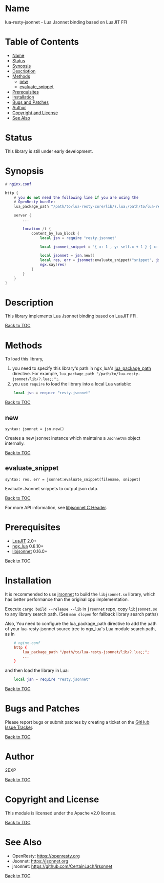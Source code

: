 Name
====

lua-resty-jsonnet - Lua Jsonnet binding based on LuaJIT FFI

Table of Contents
=================

* [Name](#name)
* [Status](#status)
* [Synopsis](#synopsis)
* [Description](#description)
* [Methods](#methods)
    * [new](#new)
    * [evaluate_snippet](#evaluate_snippet)
* [Prerequisites](#prerequisites)
* [Installation](#installation)
* [Bugs and Patches](#bugs-and-patches)
* [Author](#author)
* [Copyright and License](#copyright-and-license)
* [See Also](#see-also)

Status
======

This library is still under early development.

Synopsis
========

```lua
# nginx.conf

http {
    # you do not need the following line if you are using the
    # OpenResty bundle:
    lua_package_path "/path/to/lua-resty-core/lib/?.lua;/path/to/lua-resty-jsonnet/lib/?.lua;;";

    server {
        ...

        location /t {
            content_by_lua_block {
                local jsn = require "resty.jsonnet"

                local jsonnet_snippet = '{ x: 1 , y: self.x + 1 } { x: 10 }'

                local jsonnet = jsn.new()
                local res, err = jsonnet:evaluate_snippet("snippet", jsonnet_snippet)
                ngx.say(res)
            }
        }
    }
}
```

Description
===========

This library implements Lua Jsonnet binding based on LuaJIT FFI.

[Back to TOC](#table-of-contents)

Methods
=======

To load this library,

1. you need to specify this library's path in ngx_lua's [lua_package_path](https://github.com/openresty/lua-nginx-module#lua_package_path) directive. For example, `lua_package_path "/path/to/lua-resty-jsonnet/lib/?.lua;;";`.
2. you use `require` to load the library into a local Lua variable:

```lua
    local jsn = require "resty.jsonnet"
```

[Back to TOC](#table-of-contents)

new
---
`syntax: jsonnet = jsn.new()`

Creates a new jsonnet instance which maintains a `JsonnetVm` object internally.

[Back to TOC](#table-of-contents)

evaluate_snippet
----
`syntax: res, err = jsonnet:evaluate_snippet(filename, snippet)`

Evaluate Jsonnet snippets to output json data.

[Back to TOC](#table-of-contents)

For more API information, see [libjsonnet C Header](https://github.com/CertainLach/jrsonnet/blob/master/bindings/c/libjsonnet.h).

Prerequisites
=============

* [LuaJIT](http://luajit.org) 2.0+
* [ngx_lua](https://github.com/openresty/lua-nginx-module) 0.8.10+
* [libjsonnet](https://jsonnet.org) 0.16.0+

[Back to TOC](#table-of-contents)

Installation
============

It is recommended to use [jrsonnet](https://github.com/CertainLach/jrsonnet) to build the `libjsonnet.so` library, which has better performance than the original cpp implementation.

Execute `cargo build --release --lib` in `jrsonnet` repo, copy `libjsonnet.so` to any library search path. (See `man dlopen` for fallback library search paths)

Also, You need to configure the lua_package_path directive to add the path of your lua-resty-jsonnet source tree to ngx_lua's Lua module search path, as in

```conf
    # nginx.conf
    http {
        lua_package_path "/path/to/lua-resty-jsonnet/lib/?.lua;;";
        ...
    }
```

and then load the library in Lua:

```lua
    local jsn = require "resty.jsonnet"
```

[Back to TOC](#table-of-contents)

Bugs and Patches
================

Please report bugs or submit patches by creating a ticket on the [GitHub Issue Tracker](https://github.com/openresty/lua-resty-jsonnet/issues).

[Back to TOC](#table-of-contents)

Author
======

2EXP

[Back to TOC](#table-of-contents)

Copyright and License
=====================

This module is licensed under the Apache v2.0 license.

[Back to TOC](#table-of-contents)

See Also
========

* OpenResty: https://openresty.org
* Jsonnet: https://jsonnet.org
* jrsonnet: https://github.com/CertainLach/jrsonnet

[Back to TOC](#table-of-contents)
